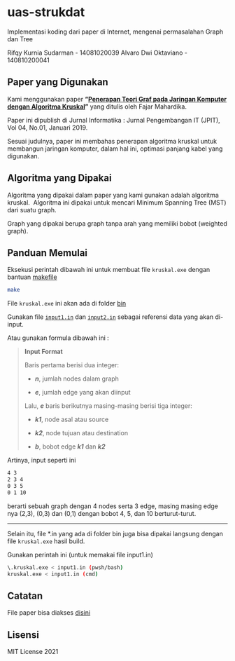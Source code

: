 # uas-strukdat

Implementasi koding dari paper di Internet, mengenai permasalahan Graph dan Tree

Rifqy Kurnia Sudarman - 14081020039
Alvaro Dwi Oktaviano - 140810200041

## Paper yang Digunakan

Kami menggunakan paper **“[Penerapan Teori Graf pada Jaringan Komputer dengan Algoritma Kruskal](https://ejournal.poltektegal.ac.id/index.php/informatika/article/download/1032/pdf_28)”** yang ditulis oleh Fajar Mahardika.

Paper ini dipublish di Jurnal Informatika : Jurnal Pengembangan IT (JPIT), Vol 04, No.01, Januari 2019.

Sesuai judulnya, paper ini membahas penerapan algoritma kruskal untuk membangun jaringan komputer, dalam hal ini, optimasi panjang kabel yang digunakan.

## Algoritma yang Dipakai

Algoritma yang dipakai dalam paper yang kami gunakan adalah algoritma kruskal.  Algoritma ini dipakai untuk mencari Minimum Spanning Tree (MST) dari suatu graph.

Graph yang dipakai berupa graph tanpa arah yang memiliki bobot (weighted graph).

## Panduan Memulai

Eksekusi perintah dibawah ini untuk membuat file `kruskal.exe` dengan bantuan [makefile](src/makefile)

```bash
make
```

File `kruskal.exe` ini akan ada di folder [bin](src/bin)

Gunakan file [`input1.in`](src/bin/input1.in) dan [`input2.in`](src/bin/input2.in) sebagai referensi data yang akan di-input.

Atau gunakan formula dibawah ini :

> **Input Format**
>
> Baris pertama berisi dua integer:
>
> - ***n***, jumlah nodes dalam graph
>
> - ***e***, jumlah edge yang akan diinput
>
> Lalu, ***e*** baris berikutnya masing-masing berisi tiga integer:
>
> - ***k1***, node asal atau source
>
> - ***k2***, node tujuan atau destination
>
> - ***b***, bobot edge ***k1*** dan ***k2***

Artinya, input seperti ini

```md
4 3
2 3 4
0 3 5
0 1 10
```

berarti sebuah graph dengan 4 nodes serta 3 edge, masing masing edge nya (2,3), (0,3) dan (0,1) dengan bobot 4, 5, dan 10 berturut-turut.

---

Selain itu, file \*.in yang ada di folder bin juga bisa dipakai langsung dengan file `kruskal.exe` hasil build.

Gunakan perintah ini (untuk memakai file input1.in)

```bash
\.kruskal.exe < input1.in (pwsh/bash)
kruskal.exe < input1.in (cmd)
```

## Catatan

File paper bisa diakses [disini](wiki/1032-4423-1-PB.pdf)

## Lisensi

MIT License 2021
